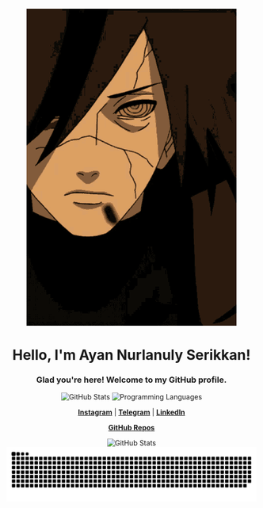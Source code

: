 <p align="center">
  <a href="https://www.google.kz">
    <img src="https://github.com/AyKinG10/AyKinG10/blob/main/ghost-of.gif" alt="Unique Banner">
  </a>
</p>

<h1 align="center">Hello, I'm Ayan Nurlanuly Serikkan!</h1>
<h3 align="center">Glad you're here! Welcome to my GitHub profile.</h3>

<p align="center">
  <img height="150px" width="auto" src="https://github-readme-stats.vercel.app/api?username=AyKinG10&show_icons=true&count_private=true&theme=tokyonight&hide_border=true&hide=issues,contribs&bg_color=00000000" alt="GitHub Stats">
  <img height="150px" width="auto" src="https://github-readme-stats.vercel.app/api/top-langs/?username=AyKinG10&layout=compact&hide_border=true&theme=tokyonight&bg_color=00000000&langs_count=6&hide=python,tex,css,php&exclude_repo=SomeRepo" alt="Programming Languages">
</p>

<p align="center">
  <strong><a href="https://www.instagram.com/_ayanserikkan_">Instagram</a></strong> |
  <strong><a href="https://t.me/Colossus_Dev">Telegram</a></strong> |
  <strong><a href="https://www.linkedin.com/in/https://kz.linkedin.com/in/ayan-serikkan-b02808257/">LinkedIn</a></strong> 
</p>

<p align="center">
  <strong><a href="https://github.com/AyKinG10">GitHub Repos</a></strong>
</p>

<!-- Animated GitHub Contribution Snake -->
<p align="center">
  <img src="https://github-readme-stats.vercel.app/api?username=AyKinG10&show_icons=true&count_private=true&theme=tokyonight&hide_border=true&hide=issues,contribs&bg_color=00000000" alt="GitHub Stats">
  <img src="https://raw.githubusercontent.com/Platane/snk/output/github-contribution-grid-snake.svg" alt="GitHub Contribution Snake" />
</p>

